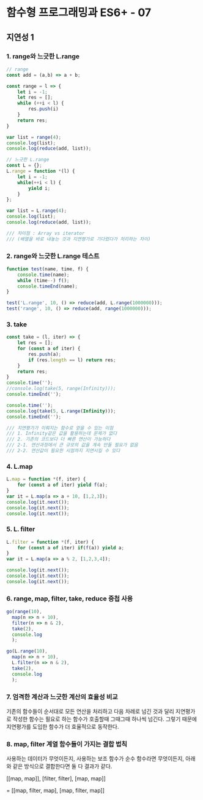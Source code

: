 # 함수형 프로그래밍과 ES6+ - 07

##    지연성 1

###    1. range와 느긋한 L.range

```javascript
// range
const add = (a,b) => a + b;

const range = l => {
    let i = -1;
    let res = [];
    while (++i < l) {
        res.push(i)
    }
    return res;
}

var list = range(4);
console.log(list);
console.log(reduce(add, list));

// 느긋한 L.range
const L = {};
L.range = function *(l) {
    let i = -1;
    while(++i < l) {
        yield i;
    }
};

var list = L.range(4);
console.log(list);
console.log(reduce(add, list));

/// 차이점 : Array vs iterator 
/// (배열을 바로 내놓는 것과 지연평가로 기다렸다가 처리하는 차이)
```



###    2. range와 느긋한 L.range 테스트

```javascript
function test(name, time, f) {
    console.time(name);
    while (time--) f();
    console.timeEnd(name);
}

test('L.range', 10, () => reduce(add, L.range(1000000)));
test('range', 10, () => reduce(add, range(1000000)));
```



###   3. take

```javascript
const take = (l, iter) => {
    let res = [];
    for (const a of iter) {
        res.push(a);
        if (res.length == l) return res;
    }
    return res;
}
console.time('');
//console.log(take(5, range(Infinity)));
console.timeEnd('');

console.time('');
console.log(take(5, L.range(Infinity)));
console.timeEnd('');

/// 지연평가가 이뤄지는 함수로 얻을 수 있는 이점
/// 1. Infinity같은 값을 활용하는데 문제가 없다
/// 2. 기존의 코드보다 더 빠른 연산이 가능하다
/// 2-1. 연산과정에서 큰 규모의 값을 계속 만들 필요가 없음
/// 2-2. 연산값이 필요한 시점까지 지연시킬 수 있다
```



###    4. L.map

```javascript
L.map = function *(f, iter) {
    for (const a of iter) yield f(a);
}
var it = L.map(a => a + 10, [1,2,3]);
console.log(it.next());
console.log(it.next());
console.log(it.next());
```



###    5. L. filter

```javascript
L.filter = function *(f, iter) {
    for (const a of iter) if(f(a)) yield a;
}
var it = L.map(a => a % 2, [1,2,3,4]);

console.log(it.next());
console.log(it.next());
console.log(it.next());
```



###    6. range, map, filter, take, reduce 중첩 사용

```javascript
go(range(10),
  map(n => n + 10),
  filter(n => n & 2),
  take(2),
  console.log
  );

go(L.range(10),
  map(n => n + 10),
  L.filter(n => n & 2),
  take(2),
  console.log
  );
```



###   7. 엄격한 계산과 느긋한 계산의 효율성 비교

기존의 함수들이 순서대로 모든 연산을 처리하고 다음 차례로 넘긴 것과 달리 지연평가로 작성한 함수는 필요로 하는 함수가 호출할때 그때그때 하나씩 넘긴다. 그렇기 때문에 지연평가를 도입한 함수가 더 효율적으로 동작한다.



###    8. map, filter 계열 함수들이 가지는 결합 법칙
사용하는 데이터가 무엇이든지, 사용하는 보조 함수가 순수 함수라면 무엇이든지, 아래와 같은 방식으로 결합한다면 둘 다 결과가 같다.

[[map, map]], [filter, filter], [map, map]]

= [[map, filter, map], [map, filter, map]]

###    
